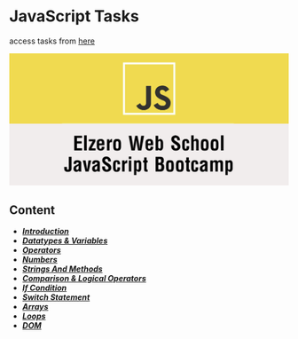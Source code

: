 # JavaScript Tasks

access tasks from [here](https://elzero.org/category/assignments/javascript-bootcamp-assignments/#google_vignette)

![img](./pic/js-bootcamp.png)  

## Content

- ***[Introduction](./introduction/)***
- ***[Datatypes & Variables](./datatypes_and_variables/)***
- ***[Operators](./operators/)***
- ***[Numbers](./numbers/)***
- ***[Strings And Methods](./strings/)***
- ***[Comparison & Logical Operators](./comparison_and_logical_operators/)***
- ***[If Condition](./if_condition/)***
- ***[Switch Statement](./switch/)***
- ***[Arrays](./arrays/)***
- ***[Loops](./loops/)***
- ***[DOM](./DOM/)***
